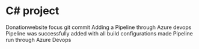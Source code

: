 # C# project 
Donationwebsite focus 
git commit
Adding a Pipeline through Azure devops
Pipeline was successfully added with all build configurations made
Pipeline run through Azure Devops
